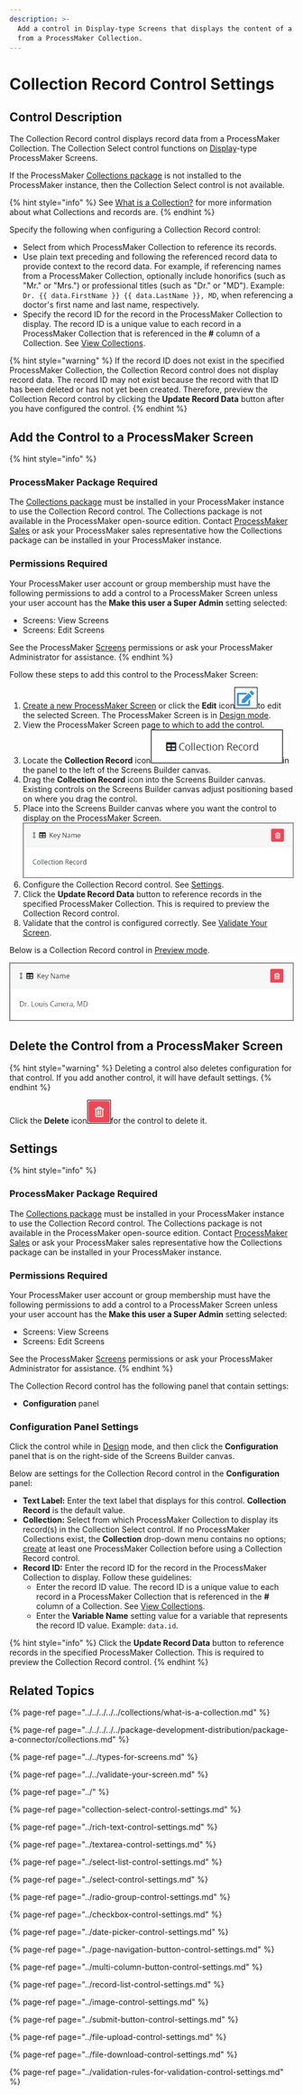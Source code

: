 ```yaml
---
description: >-
  Add a control in Display-type Screens that displays the content of a record
  from a ProcessMaker Collection.
---
```


# Collection Record Control Settings

## Control Description

The Collection Record control displays record data from a ProcessMaker Collection. The Collection Select control functions on [Display](../../types-for-screens.md#display)-type ProcessMaker Screens.

If the ProcessMaker [Collections package](../../../../../package-development-distribution/package-a-connector/collections.md) is not installed to the ProcessMaker instance, then the Collection Select control is not available.

{% hint style="info" %}
See [What is a Collection?](../../../../../collections/what-is-a-collection.md) for more information about what Collections and records are.
{% endhint %}

Specify the following when configuring a Collection Record control:

* Select from which ProcessMaker Collection to reference its records.
* Use plain text preceding and following the referenced record data to provide context to the record data. For example, if referencing names from a ProcessMaker Collection, optionally include honorifics \(such as "Mr." or "Mrs."\) or professional titles \(such as "Dr." or "MD"\). Example: `Dr. {{ data.FirstName }} {{ data.LastName }}, MD`, when referencing a doctor's first name and last name, respectively.
* Specify the record ID for the record in the ProcessMaker Collection to display. The record ID is a unique value to each record in a ProcessMaker Collection that is referenced in the **\#** column of a Collection. See [View Collections](../../../../../collections/manage-collections/view-collections.md).

{% hint style="warning" %}
If the record ID does not exist in the specified ProcessMaker Collection, the Collection Record control does not display record data. The record ID may not exist because the record with that ID has been deleted or has not yet been created. Therefore, preview the Collection Record control by clicking the **Update Record Data** button after you have configured the control.
{% endhint %}

## Add the Control to a ProcessMaker Screen

{% hint style="info" %}
### ProcessMaker Package Required

The [Collections package](../../../../../package-development-distribution/package-a-connector/collections.md) must be installed in your ProcessMaker instance to use the Collection Record control. The Collections package is not available in the ProcessMaker open-source edition. Contact [ProcessMaker Sales](mailto:sales@processmaker.com) or ask your ProcessMaker sales representative how the Collections package can be installed in your ProcessMaker instance.

### Permissions Required

Your ProcessMaker user account or group membership must have the following permissions to add a control to a ProcessMaker Screen unless your user account has the **Make this user a Super Admin** setting selected:

* Screens: View Screens
* Screens: Edit Screens

See the ProcessMaker [Screens](../../../../../processmaker-administration/permission-descriptions-for-users-and-groups.md#screens) permissions or ask your ProcessMaker Administrator for assistance.
{% endhint %}

Follow these steps to add this control to the ProcessMaker Screen:

1. [Create a new ProcessMaker Screen](../../../manage-forms/create-a-new-form.md) or click the **Edit** icon![](../../../../../.gitbook/assets/edit-icon.png)to edit the selected Screen. The ProcessMaker Screen is in [Design mode](../../screens-builder-modes.md#editor-mode).
2. View the ProcessMaker Screen page to which to add the control.
3. Locate the **Collection Record** icon![](../../../../../.gitbook/assets/collection-record-control-screens-builder-package-processes.png)in the panel to the left of the Screens Builder canvas.
4. Drag the **Collection Record** icon into the Screens Builder canvas. Existing controls on the Screens Builder canvas adjust positioning based on where you drag the control.
5. Place into the Screens Builder canvas where you want the control to display on the ProcessMaker Screen. ![](../../../../../.gitbook/assets/collection-record-control-placed-screens-builder-package-processes.png) 
6. Configure the Collection Record control. See [Settings](collection-select-control-settings.md#settings).
7. Click the **Update Record Data** button to reference records in the specified ProcessMaker Collection. This is required to preview the Collection Record control.
8. Validate that the control is configured correctly. See [Validate Your Screen](../../validate-your-screen.md#validate-a-processmaker-screen).

Below is a Collection Record control in [Preview mode](../../screens-builder-modes.md#preview-mode).

![Collection Record control in Preview mode](../../../../../.gitbook/assets/collection-record-control-preview-screens-builder-processes.png)

## Delete the Control from a ProcessMaker Screen

{% hint style="warning" %}
Deleting a control also deletes configuration for that control. If you add another control, it will have default settings.
{% endhint %}

Click the **Delete** icon![](../../../../../.gitbook/assets/delete-screen-control-screens-builder-processes.png)for the control to delete it.



## Settings

{% hint style="info" %}
### ProcessMaker Package Required

The [Collections package](../../../../../package-development-distribution/package-a-connector/collections.md) must be installed in your ProcessMaker instance to use the Collection Record control. The Collections package is not available in the ProcessMaker open-source edition. Contact [ProcessMaker Sales](mailto:sales@processmaker.com) or ask your ProcessMaker sales representative how the Collections package can be installed in your ProcessMaker instance.

### Permissions Required

Your ProcessMaker user account or group membership must have the following permissions to add a control to a ProcessMaker Screen unless your user account has the **Make this user a Super Admin** setting selected:

* Screens: View Screens
* Screens: Edit Screens

See the ProcessMaker [Screens](../../../../../processmaker-administration/permission-descriptions-for-users-and-groups.md#screens) permissions or ask your ProcessMaker Administrator for assistance.
{% endhint %}

The Collection Record control has the following panel that contain settings:

* **Configuration** panel

### Configuration Panel Settings

Click the control while in [Design](../../screens-builder-modes.md#design-mode) mode, and then click the **Configuration** panel that is on the right-side of the Screens Builder canvas.

Below are settings for the Collection Record control in the **Configuration** panel:

* **Text Label:** Enter the text label that displays for this control. **Collection Record** is the default value.
* **Collection:** Select from which ProcessMaker Collection to display its record\(s\) in the Collection Select control. If no ProcessMaker Collections exist, the **Collection** drop-down menu contains no options; [create](../../../../../collections/manage-collections/create-a-new-collection.md) at least one ProcessMaker Collection before using a Collection Record control.
* **Record ID:** Enter the record ID for the record in the ProcessMaker Collection to display. Follow these guidelines:
  * Enter the record ID value. The record ID is a unique value to each record in a ProcessMaker Collection that is referenced in the **\#** column of a Collection. See [View Collections](../../../../../collections/manage-collections/view-collections.md).
  * Enter the **Variable Name** setting value for a variable that represents the record ID value. Example: `data.id`.

{% hint style="info" %}
Click the **Update Record Data** button to reference records in the specified ProcessMaker Collection. This is required to preview the Collection Record control.
{% endhint %}

## Related Topics

{% page-ref page="../../../../../collections/what-is-a-collection.md" %}

{% page-ref page="../../../../../package-development-distribution/package-a-connector/collections.md" %}

{% page-ref page="../../types-for-screens.md" %}

{% page-ref page="../../validate-your-screen.md" %}

{% page-ref page="../" %}

{% page-ref page="collection-select-control-settings.md" %}

{% page-ref page="../rich-text-control-settings.md" %}

{% page-ref page="../textarea-control-settings.md" %}

{% page-ref page="../select-list-control-settings.md" %}

{% page-ref page="../select-control-settings.md" %}

{% page-ref page="../radio-group-control-settings.md" %}

{% page-ref page="../checkbox-control-settings.md" %}

{% page-ref page="../date-picker-control-settings.md" %}

{% page-ref page="../page-navigation-button-control-settings.md" %}

{% page-ref page="../multi-column-button-control-settings.md" %}

{% page-ref page="../record-list-control-settings.md" %}

{% page-ref page="../image-control-settings.md" %}

{% page-ref page="../submit-button-control-settings.md" %}

{% page-ref page="../file-upload-control-settings.md" %}

{% page-ref page="../file-download-control-settings.md" %}

{% page-ref page="../validation-rules-for-validation-control-settings.md" %}

